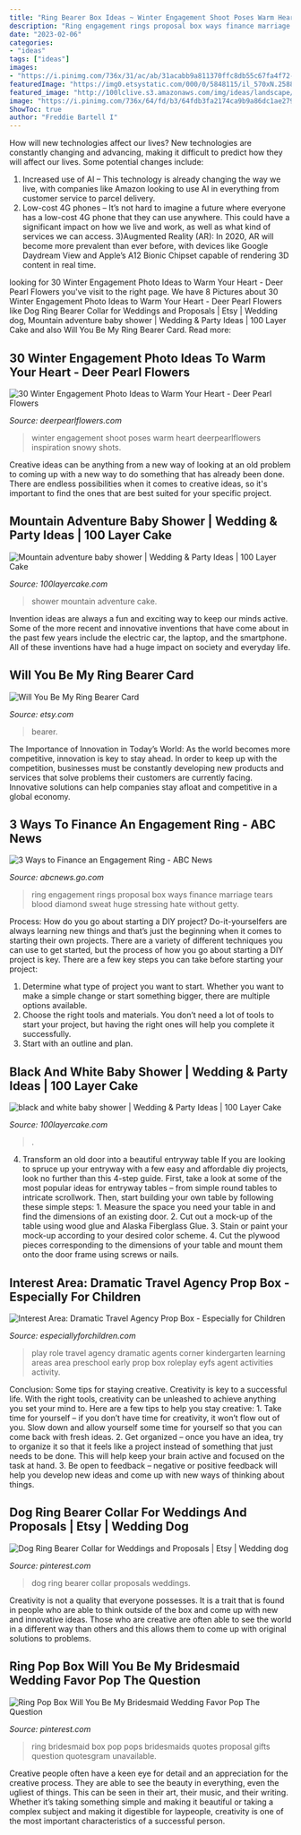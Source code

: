 ```yaml
---
title: "Ring Bearer Box Ideas ~ Winter Engagement Shoot Poses Warm Heart Deerpearlflowers Inspiration Snowy Shots"
description: "Ring engagement rings proposal box ways finance marriage tears blood diamond sweat huge stressing hate without getty"
date: "2023-02-06"
categories:
- "ideas"
tags: ["ideas"]
images:
- "https://i.pinimg.com/736x/31/ac/ab/31acabb9a811370ffc8db55c67fa4f72--be-my-bridesmaid-bridesmaid-gifts.jpg"
featuredImage: "https://img0.etsystatic.com/000/0/5848115/il_570xN.258839532.jpg"
featured_image: "http://100lclive.s3.amazonaws.com/img/ideas/landscape/155269.jpg"
image: "https://i.pinimg.com/736x/64/fd/b3/64fdb3fa2174ca9b9a86dc1ae2799b39.jpg"
ShowToc: true
author: "Freddie Bartell I"
---
```



How will new technologies affect our lives?
New technologies are constantly changing and advancing, making it difficult to predict how they will affect our lives. Some potential changes include: 
1) Increased use of AI – This technology is already changing the way we live, with companies like Amazon looking to use AI in everything from customer service to parcel delivery. 
2) Low-cost 4G phones – It’s not hard to imagine a future where everyone has a low-cost 4G phone that they can use anywhere. This could have a significant impact on how we live and work, as well as what kind of services we can access. 
3)Augmented Reality (AR): In 2020, AR will become more prevalent than ever before, with devices like Google Daydream View and Apple’s A12 Bionic Chipset capable of rendering 3D content in real time.

	

		
looking for 30 Winter Engagement Photo Ideas to Warm Your Heart - Deer Pearl Flowers you've visit to the right page. We have 8 Pictures about 30 Winter Engagement Photo Ideas to Warm Your Heart - Deer Pearl Flowers like Dog Ring Bearer Collar for Weddings and Proposals | Etsy | Wedding dog, Mountain adventure baby shower | Wedding &amp; Party Ideas | 100 Layer Cake and also Will You Be My Ring Bearer Card. Read more:
		
    
## 30 Winter Engagement Photo Ideas To Warm Your Heart - Deer Pearl Flowers

<img loading=lazy src="https://www.deerpearlflowers.com/wp-content/uploads/2016/10/Winter-Engagement-Photo-Shoot-and-Poses-Ideas-9.jpg" onerror="this.onerror=null;this.src='https://tse1.mm.bing.net/th?id=OIP.-05AfNkkQhgWcz3I-VNC9QHaLG&amp;pid=15.1';" alt="30 Winter Engagement Photo Ideas to Warm Your Heart - Deer Pearl Flowers">

_Source: deerpearlflowers.com_

>winter engagement shoot poses warm heart deerpearlflowers inspiration snowy shots. 

	

Creative ideas can be anything from a new way of looking at an old problem to coming up with a new way to do something that has already been done. There are endless possibilities when it comes to creative ideas, so it's important to find the ones that are best suited for your specific project.

    
## Mountain Adventure Baby Shower | Wedding &amp; Party Ideas | 100 Layer Cake

<img loading=lazy src="http://100lclive.s3.amazonaws.com/img/ideas/landscape/165051.jpg" onerror="this.onerror=null;this.src='https://tse1.mm.bing.net/th?id=OIP.bCFizASLCybxcD8d6GJ0SQHaLH&amp;pid=15.1';" alt="Mountain adventure baby shower | Wedding &amp; Party Ideas | 100 Layer Cake">

_Source: 100layercake.com_

>shower mountain adventure cake. 

	

Invention ideas are always a fun and exciting way to keep our minds active. Some of the more recent and innovative inventions that have come about in the past few years include the electric car, the laptop, and the smartphone. All of these inventions have had a huge impact on society and everyday life.

    
## Will You Be My Ring Bearer Card

<img loading=lazy src="https://img0.etsystatic.com/000/0/5848115/il_570xN.258839532.jpg" onerror="this.onerror=null;this.src='https://tse1.mm.bing.net/th?id=OIP.NoiNByDfSXBWsXAUMuFgCQHaJ4&amp;pid=15.1';" alt="Will You Be My Ring Bearer Card">

_Source: etsy.com_

>bearer. 

	

The Importance of Innovation in Today’s World:
As the world becomes more competitive, innovation is key to stay ahead. In order to keep up with the competition, businesses must be constantly developing new products and services that solve problems their customers are currently facing. Innovative solutions can help companies stay afloat and competitive in a global economy.

    
## 3 Ways To Finance An Engagement Ring - ABC News

<img loading=lazy src="http://a.abcnews.com/images/Business/gty_engagement_ring_box_jc_150122_16x9_992.jpg" onerror="this.onerror=null;this.src='https://tse1.mm.bing.net/th?id=OIP.v3erW03CEUg6AM2zOb9QNgHaEK&amp;pid=15.1';" alt="3 Ways to Finance an Engagement Ring - ABC News">

_Source: abcnews.go.com_

>ring engagement rings proposal box ways finance marriage tears blood diamond sweat huge stressing hate without getty. 

	

Process: How do you go about starting a DIY project?
Do-it-yourselfers are always learning new things and that’s just the beginning when it comes to starting their own projects. There are a variety of different techniques you can use to get started, but the process of how you go about starting a DIY project is key. 
There are a few key steps you can take before starting your project:

1. Determine what type of project you want to start. Whether you want to make a simple change or start something bigger, there are multiple options available.
2. Choose the right tools and materials. You don’t need a lot of tools to start your project, but having the right ones will help you complete it successfully. 
3. Start with an outline and plan.

    
## Black And White Baby Shower | Wedding &amp; Party Ideas | 100 Layer Cake

<img loading=lazy src="http://100lclive.s3.amazonaws.com/img/ideas/landscape/155269.jpg" onerror="this.onerror=null;this.src='https://tse1.mm.bing.net/th?id=OIP.ieyy7j5vkAS48VyOlh5o0wHaLH&amp;pid=15.1';" alt="black and white baby shower | Wedding &amp; Party Ideas | 100 Layer Cake">

_Source: 100layercake.com_

>. 

	

4. Transform an old door into a beautiful entryway table
If you are looking to spruce up your entryway with a few easy and affordable diy projects, look no further than this 4-step guide. First, take a look at some of the most popular ideas for entryway tables – from simple round tables to intricate scrollwork. Then, start building your own table by following these simple steps: 1. Measure the space you need your table in and find the dimensions of an existing door. 2. Cut out a mock-up of the table using wood glue and Alaska Fiberglass Glue. 3. Stain or paint your mock-up according to your desired color scheme. 4. Cut the plywood pieces corresponding to the dimensions of your table and mount them onto the door frame using screws or nails.

    
## Interest Area: Dramatic Travel Agency Prop Box - Especially For Children

<img loading=lazy src="https://especiallyforchildren.com/wp-content/uploads/2019/02/c27676644e26e6378bc5438c65db018f.jpg" onerror="this.onerror=null;this.src='https://tse3.mm.bing.net/th?id=OIP.ARr2yhWXMe4lQZrc8RdoEgHaFj&amp;pid=15.1';" alt="Interest Area: Dramatic Travel Agency Prop Box - Especially for Children">

_Source: especiallyforchildren.com_

>play role travel agency dramatic agents corner kindergarten learning areas area preschool early prop box roleplay eyfs agent activities activity. 

	

Conclusion: Some tips for staying creative.
Creativity is key to a successful life. With the right tools, creativity can be unleashed to achieve anything you set your mind to. Here are a few tips to help you stay creative: 1. Take time for yourself – if you don’t have time for creativity, it won’t flow out of you. Slow down and allow yourself some time for yourself so that you can come back with fresh ideas. 2. Get organized – once you have an idea, try to organize it so that it feels like a project instead of something that just needs to be done. This will help keep your brain active and focused on the task at hand. 3. Be open to feedback – negative or positive feedback will help you develop new ideas and come up with new ways of thinking about things.
    
## Dog Ring Bearer Collar For Weddings And Proposals | Etsy | Wedding Dog

<img loading=lazy src="https://i.pinimg.com/736x/64/fd/b3/64fdb3fa2174ca9b9a86dc1ae2799b39.jpg" onerror="this.onerror=null;this.src='https://tse4.mm.bing.net/th?id=OIP.nhlyaBcOVPlAVJgTH0ULMwHaJ4&amp;pid=15.1';" alt="Dog Ring Bearer Collar for Weddings and Proposals | Etsy | Wedding dog">

_Source: pinterest.com_

>dog ring bearer collar proposals weddings. 

	

Creativity is not a quality that everyone possesses. It is a trait that is found in people who are able to think outside of the box and come up with new and innovative ideas. Those who are creative are often able to see the world in a different way than others and this allows them to come up with original solutions to problems.

    
## Ring Pop Box Will You Be My Bridesmaid Wedding Favor Pop The Question

<img loading=lazy src="https://i.pinimg.com/736x/31/ac/ab/31acabb9a811370ffc8db55c67fa4f72--be-my-bridesmaid-bridesmaid-gifts.jpg" onerror="this.onerror=null;this.src='https://tse2.mm.bing.net/th?id=OIP.nVSQW_2p7lSgBnkY4G1LcwHaHY&amp;pid=15.1';" alt="Ring Pop Box Will You Be My Bridesmaid Wedding Favor Pop The Question">

_Source: pinterest.com_

>ring bridesmaid box pop pops bridesmaids quotes proposal gifts question quotesgram unavailable. 

	

Creative people often have a keen eye for detail and an appreciation for the creative process. They are able to see the beauty in everything, even the ugliest of things. This can be seen in their art, their music, and their writing. Whether it’s taking something simple and making it beautiful or taking a complex subject and making it digestible for laypeople, creativity is one of the most important characteristics of a successful person.

